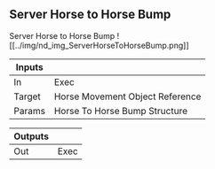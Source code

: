 ## Server Horse to Horse Bump
Server Horse to Horse Bump
![[../img/nd_img_ServerHorseToHorseBump.png]]

|Inputs||
|--|--|
| In | Exec |
| Target | Horse Movement Object Reference |
| Params | Horse To Horse Bump Structure |

|Outputs||
|--|--|
| Out | Exec |
